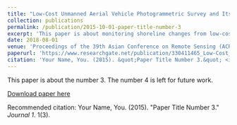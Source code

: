 ```yaml
---
title: "Low-Cost Unmanned Aerial Vehicle Photogrammetric Survey and Its Application For High-Resolution Shoreline Changes Survey"
collection: publications
permalink: /publication/2015-10-01-paper-title-number-3
excerpt: 'This paper is about monitoring shoreline changes from low-cost UAV.'
date: 2018-08-01
venue: 'Proceedings of the 39th Asian Conference on Remote Sensing (ACRS 2018), 2018'
paperurl: 'https://www.researchgate.net/publication/330411465_Low-Cost_Unmanned_Aerial_Vehicle_Photogrammetric_Survey_and_Its_Application_For_High-Resolution_Shoreline_Changes_Survey'
citation: 'Your Name, You. (2015). &quot;Paper Title Number 3.&quot; <i>Journal 1</i>. 1(3).'
---
```

This paper is about the number 3. The number 4 is left for future work.

[Download paper here](https://www.researchgate.net/publication/330411465_Low-Cost_Unmanned_Aerial_Vehicle_Photogrammetric_Survey_and_Its_Application_For_High-Resolution_Shoreline_Changes_Survey)

Recommended citation: Your Name, You. (2015). "Paper Title Number 3." <i>Journal 1</i>. 1(3).
